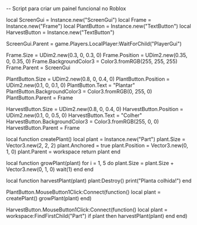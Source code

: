 -- Script para criar um painel funcional no Roblox

local ScreenGui = Instance.new("ScreenGui")
local Frame = Instance.new("Frame")
local PlantButton = Instance.new("TextButton")
local HarvestButton = Instance.new("TextButton")

ScreenGui.Parent = game.Players.LocalPlayer:WaitForChild("PlayerGui")

Frame.Size = UDim2.new(0.3, 0, 0.3, 0)
Frame.Position = UDim2.new(0.35, 0, 0.35, 0)
Frame.BackgroundColor3 = Color3.fromRGB(255, 255, 255)
Frame.Parent = ScreenGui

PlantButton.Size = UDim2.new(0.8, 0, 0.4, 0)
PlantButton.Position = UDim2.new(0.1, 0, 0.1, 0)
PlantButton.Text = "Plantar"
PlantButton.BackgroundColor3 = Color3.fromRGB(0, 255, 0)
PlantButton.Parent = Frame

HarvestButton.Size = UDim2.new(0.8, 0, 0.4, 0)
HarvestButton.Position = UDim2.new(0.1, 0, 0.5, 0)
HarvestButton.Text = "Colher"
HarvestButton.BackgroundColor3 = Color3.fromRGB(255, 0, 0)
HarvestButton.Parent = Frame

local function createPlant()
    local plant = Instance.new("Part")
    plant.Size = Vector3.new(2, 2, 2)
    plant.Anchored = true
    plant.Position = Vector3.new(0, 1, 0)
    plant.Parent = workspace
    return plant
end

local function growPlant(plant)
    for i = 1, 5 do
        plant.Size = plant.Size + Vector3.new(0, 1, 0)
        wait(1)
    end
end

local function harvestPlant(plant)
    plant:Destroy()
    print("Planta colhida!")
end

PlantButton.MouseButton1Click:Connect(function()
    local plant = createPlant()
    growPlant(plant)
end)

HarvestButton.MouseButton1Click:Connect(function()
    local plant = workspace:FindFirstChild("Part")
    if plant then
        harvestPlant(plant)
    end
end)
